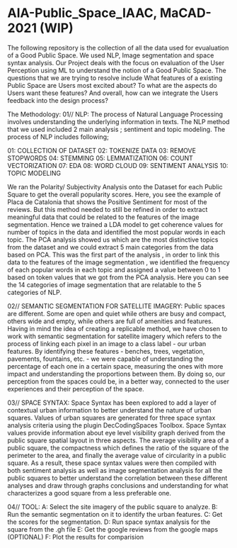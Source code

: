 # AIA-Public_Space_IAAC, MaCAD-2021 (WIP)
The following repository is the collection of all the data used for evualuation of a Good Public Space. We used NLP, Image segmentation and space syntax analysis.
Our Project deals with the focus on evaluation of the User Perception using ML to understand the notion of a Good Public Space. The questions that we are trying to resolve include What features of a existing Public Space are Users most excited about? To what are the aspects do Users want these features? And overall, how can we integrate the Users feedback into the design process?



The Methodology:
01// NLP: The process of Natural Language Processing involves understanding the underlying information in texts. The NLP method that we used included 2 main analysis ; sentiment and topic modeling. The process of NLP includes following;

01: COLLECTION OF DATASET
02: TOKENIZE DATA
03: REMOVE STOPWORDS
04: STEMMING
05: LEMMATIZATION
06: COUNT VECTORIZATION
07: EDA
08: WORD CLOUD 
09: SENTIMENT ANALYSIS
10: TOPIC MODELING

We ran the Polarity/ Subjectivity Analysis onto the Dataset for each Public Square to get the overall popularity scores. Here, you see the example of Placa de Catalonia that shows the Positive Sentiment for most of the reviews.  But this method needed to still be refined in order to extract meaningful data that could be related to the features of the image segmentation. Hence we trained a LDA model to get coherence values for number of topics in the data and identified the most popular words in each topic. The PCA analysis showed us which are the most distinctive topics from the dataset and we could extract 5 main categories from the data based on PCA.  This was the first part of the analysis , in order to link this data to the features of the image segmentation , we identified the frequency of each popular words in each topic and assigned a value between 0 to 1 based on token values that we got from the PCA analysis.  Here you can see the 14 categories of image segmentation that are relatable to the 5 categories of NLP. 

02// SEMANTIC SEGMENTATION FOR SATELLITE IMAGERY:
Public spaces are different. Some are open and quiet while others are busy and compact, others wide and empty, while others are full of amenities and features. Having in mind the idea of creating a replicable method, we have chosen to work with semantic segmentation for satellite imagery which refers to the process of linking each pixel in an image to a class label - our urban features. By identifying these features - benches, trees, vegetation, pavements, fountains, etc. -  we were capable of understanding the percentage of each one in a certain space, measuring the ones with more impact and understanding the proportions between them. By doing so, our perception from the spaces could be, in a better way, connected to the user experiences and their perception of the space.

03// SPACE SYNTAX:
Space Syntax has been explored to add a layer of  contextual urban information to better understand the nature of urban squares. Values of urban squares  are generated for three space syntax analysis criteria using the plugin DecCodingSpaces Toolbox.  Space Syntax values provide information about eye level visibility graph derived from the public square spatial layout in three aspects. The average visibility area of a public square, the compactness which defines the ratio of the square of the perimeter to the area, and finally the average value of circularity in a public square. As a result, these space syntax values were then compiled with both sentiment analysis as well as image segmentation analysis for all the public squares to better understand the correlation between these different analyses and draw through graphs conclusions and understanding for what characterizes a good square from a less preferable one.

04// TOOL:
A: Select the site imagery of the public square to analyze. 
B: Run the semantic segmentation on it to identify the urban features.
C: Get the scores for the segmentation.
D: Run space syntax analysis for the square from the .gh file
E: Get the google reviews from the google maps (OPTIONAL)
F: Plot the results for comparision

